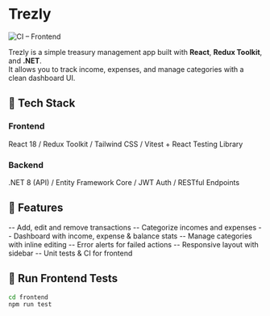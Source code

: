 # Trezly

![CI – Frontend](https://github.com/youssefgolden/Trezly/actions/workflows/ci.yml/badge.svg)

Trezly is a simple treasury management app built with **React**, **Redux Toolkit**, and **.NET**.  
It allows you to track income, expenses, and manage categories with a clean dashboard UI.


## 🧰 Tech Stack

### Frontend
React 18 /
Redux Toolkit /
Tailwind CSS /
Vitest + React Testing Library

### Backend
.NET 8 (API) /
Entity Framework Core /
JWT Auth /
RESTful Endpoints

## 🚀 Features

 -- Add, edit and remove transactions 
 -- Categorize incomes and expenses
 -- Dashboard with income, expense & balance stats
 -- Manage categories with inline editing
 -- Error alerts for failed actions
 -- Responsive layout with sidebar
 -- Unit tests & CI for frontend


## 🧪 Run Frontend Tests

```bash
cd frontend
npm run test
